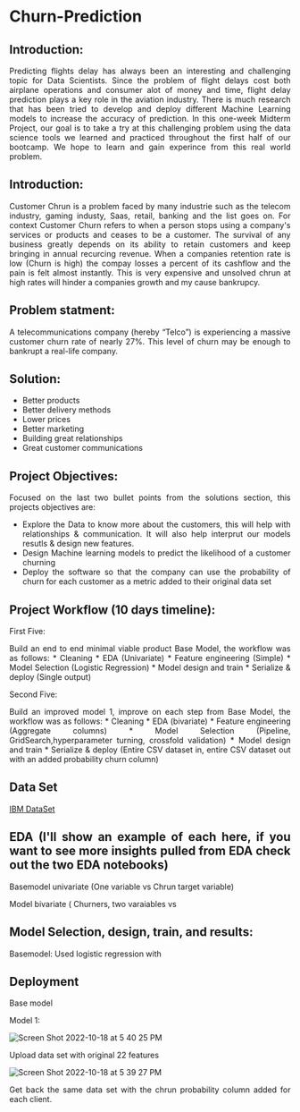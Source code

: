 # Churn-Prediction

## Introduction:

<div align="justify">
Predicting flights delay has always been an interesting and challenging topic for Data Scientists. Since the problem of flight delays cost both airplane operations and consumer alot of money and time, flight delay prediction plays a key role in the aviation industry. There is much research that has been tried to develop and deploy different Machine Learning models to increase the accuracy of prediction. In this one-week Midterm Project, our goal is to take a try at this challenging problem using the data science tools we learned and practiced throughout the first half of our bootcamp. We hope to learn and gain experince from this real world problem.
  

## Introduction:
  
<div align="justify">
Customer Chrun is a problem faced by many industrie such as the telecom industry, gaming industy, Saas, retail, banking and the list goes on. For context 
Customer Churn refers to when a person stops using a company's services or products and ceases to be a customer. The survival of any business greatly depends on its ability to retain customers and keep bringing in annual recurcing revenue. When a companies retention rate is low (Churn is high) the compay losses a percent of its cashflow and the pain is felt almost instantly. This is very expensive and unsolved chrun at high rates will hinder a companies growth and my cause bankrupcy. 
  
  
 ## Problem statment: 
  
A telecommunications company (hereby “Telco”) is experiencing a massive customer churn rate of nearly 27%. This level of churn may be enough to bankrupt a real-life company.
  
  
  
 ## Solution: 
  
  * Better products 
  * Better delivery methods 
  * Lower prices 
  * Better marketing 
  * Building great relationships
  * Great customer communications
  
  
 ## Project Objectives: 
  
  Focused on the last two bullet points from the solutions section, this projects objectives are:
  
  * Explore the Data to know more about the customers, this will help with relationships & communication. It will also help interprut our models resutls     & design new features.  
  * Design Machine learning models to predict the likelihood of a customer churning 
  * Deploy the software so that the company can use the probability of churn for each customer as a metric added to their original data set 
  
  
 ## Project Workflow (10 days timeline):
  
  First Five: 
  
  Build an end to end minimal viable product Base Model, the workflow was as follows: 
    * Cleaning 
    * EDA (Univariate)
    * Feature engineering (Simple)
    * Model Selection (Logistic Regression)
    * Model design and train 
    * Serialize & deploy (Single output)

  Second Five:

 Build an improved model 1, improve on each step from Base Model, the workflow was as follows: 
    * Cleaning 
    * EDA  (bivariate)
    * Feature engineering (Aggregate columns)
    * Model Selection (Pipeline, GridSearch,hyperparameter turning, crossfold validation)
    * Model design and train 
    * Serialize & deploy (Entire CSV dataset in, entire CSV dataset out with an added probability churn column)
 
  
## Data Set
  
  [IBM DataSet ]([https://github.com/MarwanH7/Churn-Prediction](https://community.ibm.com/community/user/businessanalytics/blogs/steven-macko/2019/07/11/telco-customer-churn-1113)) 

## EDA (I'll show an example of each here, if you want to see more insights pulled from EDA check out the two EDA notebooks) 
  
  Basemodel univariate (One variable vs Chrun target variable) 
  
  
  
  
  Model bivariate ( Churners, two varaiables vs 
  
  
  
## Model Selection, design, train, and results: 
  
  
  Basemodel: Used logistic regression with 
  
  
  
## 
  
## Deployment 
  
  Base model 
  
  
  Model 1: 
 
 ![Screen Shot 2022-10-18 at 5 40 25 PM](https://user-images.githubusercontent.com/56262986/196550078-fc47781e-25d3-4b02-bcb9-698ab9ab9662.png)
  
  Upload data set with original 22 features
  
 ![Screen Shot 2022-10-18 at 5 39 27 PM](https://user-images.githubusercontent.com/56262986/196549955-e5558457-6496-4c3e-8a32-223203ad5663.png)
  
  Get back the same data set with the chrun probability column added for each client. 



